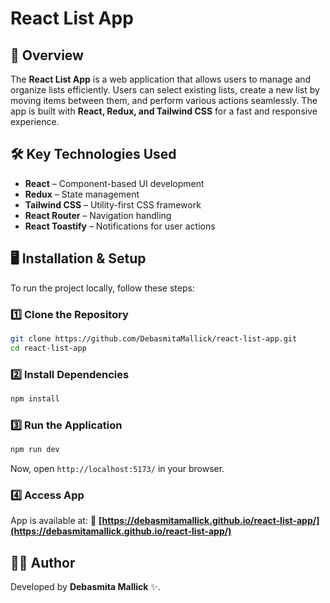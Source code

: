 # React List App

## 🌟 Overview
The **React List App** is a web application that allows users to manage and organize lists efficiently. Users can select existing lists, create a new list by moving items between them, and perform various actions seamlessly. The app is built with **React, Redux, and Tailwind CSS** for a fast and responsive experience.


## 🛠️ Key Technologies Used
- **React** – Component-based UI development
- **Redux** – State management
- **Tailwind CSS** – Utility-first CSS framework
- **React Router** – Navigation handling
- **React Toastify** – Notifications for user actions


## 🖥️ Installation & Setup
To run the project locally, follow these steps:

### 1️⃣ Clone the Repository
```sh
git clone https://github.com/DebasmitaMallick/react-list-app.git
cd react-list-app
```

### 2️⃣ Install Dependencies
```sh
npm install
```

### 3️⃣ Run the Application
```sh
npm run dev
```
Now, open `http://localhost:5173/` in your browser.

### 4️⃣ Access App
App is available at:
🔗 **[https://debasmitamallick.github.io/react-list-app/](https://debasmitamallick.github.io/react-list-app/)**


## 👨‍💻 Author
Developed by **Debasmita Mallick** ✨.
